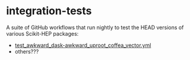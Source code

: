 # integration-tests

A suite of GitHub workflows that run nightly to test the HEAD versions of various Scikit-HEP packages:

* [test_awkward_dask-awkward_uproot_coffea_vector.yml](https://github.com/CoffeaTeam/integration-tests/blob/main/.github/workflows/test_awkward_dask-awkward_uproot_coffea_vector.yml)
* others???
